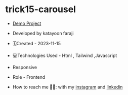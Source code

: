 # trick15-carousel

- [Demo Project](https://katayoon-faraji-web.github.io/trick15-carousel/)

- Developed by katayoon faraji

- 🗓️Created - 2023-11-15

- 💻Technologies Used - Html , Tailwind ,Javascript

- Responsive
  
- Role - Frontend

- How to reach me 👩🏻: with my [instagram](https://instagram.com/katayoon_faraji_web) and [linkedin](https://www.linkedin.com/in/katayoon-faraji-web-3b722b207r)
